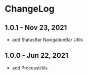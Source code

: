 # ChangeLog

## 1.0.1 - Nov 23, 2021

- add StatusBar NavigationBar Utils

## 1.0.0 - Jun 22, 2021

- add ProcessUtils
